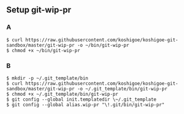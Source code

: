 ## Setup git-wip-pr

### A ###

    $ curl https://raw.githubusercontent.com/koshigoe/koshigoe-git-sandbox/master/git-wip-pr -o ~/bin/git-wip-pr
    $ chmod +x ~/bin/git-wip-pr

### B ###

    $ mkdir -p ~/.git_template/bin
    $ curl https://raw.githubusercontent.com/koshigoe/koshigoe-git-sandbox/master/git-wip-pr -o ~/.git_template/bin/git-wip-pr
    $ chmod +x ~/.git_template/bin/git-wip-pr
    $ git config --global init.templatedir \~/.git_template
    $ git config --global alias.wip-pr "\!.git/bin/git-wip-pr"
